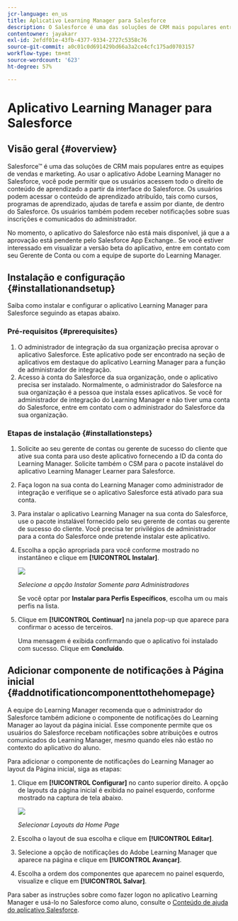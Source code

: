 ```yaml
---
jcr-language: en_us
title: Aplicativo Learning Manager para Salesforce
description: O Salesforce é uma das soluções de CRM mais populares entre as equipes de vendas e marketing. Ao usar o aplicativo Adobe Learning Manager no Salesforce, você pode permitir que os usuários acessem todo o direito de conteúdo de aprendizado a partir da interface do Salesforce. Os usuários podem acessar o conteúdo de aprendizado atribuído, tais como cursos, programas de aprendizado, ajudas de tarefa e assim por diante, de dentro do Salesforce. Os usuários também podem receber notificações sobre suas inscrições e comunicados do administrador.
contentowner: jayakarr
exl-id: 2efdf01e-43fb-4377-9334-2727c5358c76
source-git-commit: a0c01c0d691429bd66a3a2ce4cfc175ad0703157
workflow-type: tm+mt
source-wordcount: '623'
ht-degree: 57%

---
```


# Aplicativo Learning Manager para Salesforce

## Visão geral {#overview}

Salesforce™ é uma das soluções de CRM mais populares entre as equipes de vendas e marketing. Ao usar o aplicativo Adobe Learning Manager no Salesforce, você pode permitir que os usuários acessem todo o direito de conteúdo de aprendizado a partir da interface do Salesforce. Os usuários podem acessar o conteúdo de aprendizado atribuído, tais como cursos, programas de aprendizado, ajudas de tarefa e assim por diante, de dentro do Salesforce. Os usuários também podem receber notificações sobre suas inscrições e comunicados do administrador.

No momento, o aplicativo do Salesforce não está mais disponível, já que a a aprovação está pendente pelo Salesforce App Exchange.. Se você estiver interessado em visualizar a versão beta do aplicativo, entre em contato com seu Gerente de Conta ou com a equipe de suporte do Learning Manager.

## Instalação e configuração {#installationandsetup}

Saiba como instalar e configurar o aplicativo Learning Manager para Salesforce seguindo as etapas abaixo.

### Pré-requisitos {#prerequisites}

1. O administrador de integração da sua organização precisa aprovar o aplicativo Salesforce. Este aplicativo pode ser encontrado na seção de aplicativos em destaque do aplicativo Learning Manager para a função de administrador de integração.
1. Acesso à conta do Salesforce da sua organização, onde o aplicativo precisa ser instalado. Normalmente, o administrador do Salesforce na sua organização é a pessoa que instala esses aplicativos. Se você for administrador de integração do Learning Manager e não tiver uma conta do Salesforce, entre em contato com o administrador do Salesforce da sua organização.

### Etapas de instalação {#installationsteps}

1. Solicite ao seu gerente de contas ou gerente de sucesso do cliente que ative sua conta para uso deste aplicativo fornecendo a ID da conta do Learning Manager. Solicite também o CSM para o pacote instalável do aplicativo Learning Manager Learner para Salesforce.

1. Faça logon na sua conta do Learning Manager como administrador de integração e verifique se o aplicativo Salesforce está ativado para sua conta.

1. Para instalar o aplicativo Learning Manager na sua conta do Salesforce, use o pacote instalável fornecido pelo seu gerente de contas ou gerente de sucesso do cliente. Você precisa ter privilégios de administrador para a conta do Salesforce onde pretende instalar este aplicativo.

1. Escolha a opção apropriada para você conforme mostrado no instantâneo e clique em **[!UICONTROL Instalar]**.

   ![](assets/install-options.png)

   *Selecione a opção Instalar Somente para Administradores*

   Se você optar por **Instalar para Perfis Específicos**, escolha um ou mais perfis na lista.

1. Clique em **[!UICONTROL Continuar]** na janela pop-up que aparece para confirmar o acesso de terceiros.

   Uma mensagem é exibida confirmando que o aplicativo foi instalado com sucesso. Clique em **Concluído**.

## Adicionar componente de notificações à Página inicial {#addnotificationcomponenttothehomepage}

A equipe do Learning Manager recomenda que o administrador do Salesforce também adicione o componente de notificações do Learning Manager ao layout da página inicial. Esse componente permite que os usuários do Salesforce recebam notificações sobre atribuições e outros comunicados do Learning Manager, mesmo quando eles não estão no contexto do aplicativo do aluno.

Para adicionar o componente de notificações do Learning Manager ao layout da Página inicial, siga as etapas:

1. Clique em **[!UICONTROL Configurar]** no canto superior direito. A opção de layouts da página inicial é exibida no painel esquerdo, conforme mostrado na captura de tela abaixo.

   ![](assets/homepage-component.png)

   *Selecionar Layouts da Home Page*

1. Escolha o layout de sua escolha e clique em **[!UICONTROL Editar]**.
1. Selecione a opção de notificações do Adobe Learning Manager que aparece na página e clique em **[!UICONTROL Avançar]**.
1. Escolha a ordem dos componentes que aparecem no painel esquerdo, visualize e clique em **[!UICONTROL Salvar]**.

Para saber as instruções sobre como fazer logon no aplicativo Learning Manager e usá-lo no Salesforce como aluno, consulte o [Conteúdo de ajuda do aplicativo Salesforce](../../learners/feature-summary/sfdc-app.md).
